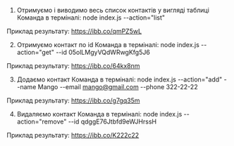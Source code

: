 1. Отримуємо і виводимо весь список контактів у вигляді таблиці Команда в
   терміналі: node index.js --action="list"

Приклад результату: https://ibb.co/qmPZ5wL

2. Отримуємо контакт по id Команда в терміналі: node index.js --action="get"
   --id 05olLMgyVQdWRwgKfg5J6

Приклад результату: https://ibb.co/64kx8nm

3. Додаємо контакт Команда в терміналі: node index.js --action="add" --name
   Mango --email mango@gmail.com --phone 322-22-22

Приклад результату: https://ibb.co/g7gq35m

4. Видаляємо контакт Команда в терміналі: node index.js --action="remove" --id
   qdggE76Jtbfd9eWJHrssH

Приклад результату: https://ibb.co/K222c22
